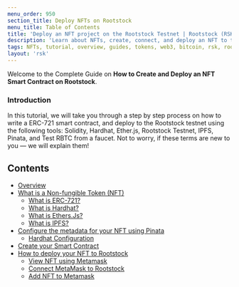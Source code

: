```yaml
---
menu_order: 950
section_title: Deploy NFTs on Rootstock
menu_title: Table of Contents
title: 'Deploy an NFT project on the Rootstock Testnet | Rootstock (RSK)'
description: 'Learn about NFTs, create, connect, and deploy an NFT to the Rootstock Blockchain.'
tags: NFTs, tutorial, overview, guides, tokens, web3, bitcoin, rsk, rootstock, peer-to-peer, blockchain, nft, ERC-721, smart-contract, hardhat, ethersjs, ipfs, metamask, testnet, pinata
layout: 'rsk'
---
```


Welcome to the Complete Guide on **How to Create and Deploy an NFT Smart Contract on Rootstock**.

### Introduction

In this tutorial, we will take you through a step by step process on how to write a ERC-721 smart contract, and deploy to the Rootstock testnet using the following tools:
Solidity, Hardhat, Ether.js, Rootstock Testnet, IPFS, Pinata, and Test RBTC from a faucet.
Not to worry, if these terms are new to you — we will explain them!

## Contents

- [Overview](/guides/nft/overview/)
- [What is a Non-fungible Token (NFT)](/guides/nft/overview/#what-is-a-non-fungible-token-nft/)
    - [What is ERC-721?](/guides/nft/overview/#what-is-erc-721/)
    - [What is Hardhat?](/guides/nft/overview/#what-is-hardhat/)
    - [What is Ethers.Js?](/guides/nft/overview/#what-is-ethersjs/)
    - [What is IPFS?](/guides/nft/overview/#what-is-ipfs/)
- [Configure the metadata for your NFT using Pinata](/guides/nft/configure-nft-metadata/#configure-the-metadata-for-your-nft-using-pinata/)
    - [Hardhat Configuration](/guides/nft/configure-nft-metadata/#hardhat-configuration/)
- [Create your Smart Contract](/guides/nft/create-smart-contract/#top/)
- [How to deploy your NFT to Rootstock](/guides/nft/deploy-nft-on-rsk/#how-to-deploy-your-nft-on-rsk/)
    - [View NFT using Metamask](/guides/nft/deploy-nft-on-rsk/#view-nft-using-metamask/)
    - [Connect MetaMask to Rootstock](/guides/nft/deploy-nft-on-rsk/#connect-metamask-to-rsk-testnet/)
    - [Add NFT to Metamask](/guides/nft/deploy-nft-on-rsk/#add-nft-to-metamask/)